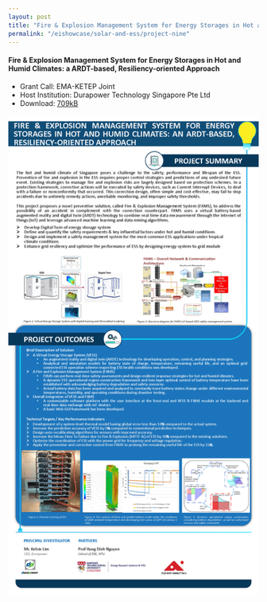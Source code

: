 ```yaml
---
layout: post
title: "Fire & Explosion Management System for Energy Storages in Hot and Humid Climates: a ARDT-based, Resiliency-oriented Approach"
permalink: "/eishowcase/solar-and-ess/project-nine"
---
```

#### Fire & Explosion Management System for Energy Storages in Hot and Humid Climates: a ARDT-based, Resiliency-oriented Approach
* Grant Call: EMA-KETEP Joint
* Host Institution: Durapower Technology Singapore Pte Ltd
* Download: [709kB](/files/showcase/solar_ess_09.pdf)

![Fire & Explosion Management System for Energy Storages in Hot and Humid Climates: a ARDT-based, Resiliency-oriented Approach](/images/showcase/solar_ess_09.png)
